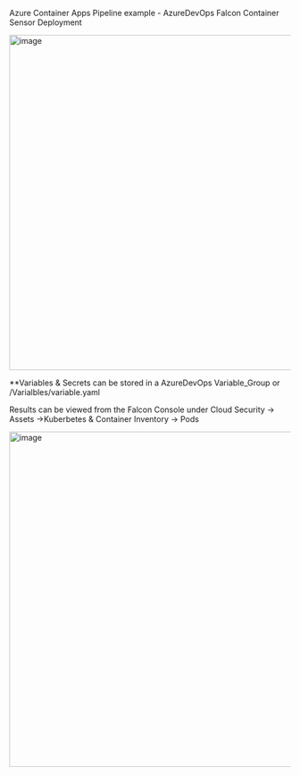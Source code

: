 Azure Container Apps Pipeline example - AzureDevOps Falcon Container Sensor Deployment



<img width="600" alt="image" src="https://github.com/user-attachments/assets/4f546080-2cc0-4604-b562-c627206efc21" />



**Variables & Secrets can be stored in a AzureDevOps Variable_Group or /Varialbles/variable.yaml


Results can be viewed from the Falcon Console under Cloud Security -> Assets ->Kuberbetes & Container Inventory -> Pods


<img width="600" alt="image" src="https://github.com/user-attachments/assets/8559c58f-1d4d-4b87-8bab-9bb7b84c580b" />
